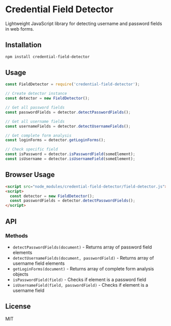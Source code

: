 # Credential Field Detector

Lightweight JavaScript library for detecting username and password fields in web forms.

## Installation

```bash
npm install credential-field-detector
```

## Usage

```javascript
const FieldDetector = require('credential-field-detector');

// Create detector instance
const detector = new FieldDetector();

// Get all password fields
const passwordFields = detector.detectPasswordFields();

// Get all username fields  
const usernameFields = detector.detectUsernameFields();

// Get complete form analysis
const loginForms = detector.getLoginForms();

// Check specific field
const isPassword = detector.isPasswordField(someElement);
const isUsername = detector.isUsernameField(someElement);
```

## Browser Usage

```html
<script src="node_modules/credential-field-detector/field-detector.js"></script>
<script>
  const detector = new FieldDetector();
  const passwordFields = detector.detectPasswordFields();
</script>
```

## API

### Methods

- `detectPasswordFields(document)` - Returns array of password field elements
- `detectUsernameFields(document, passwordField)` - Returns array of username field elements  
- `getLoginForms(document)` - Returns array of complete form analysis objects
- `isPasswordField(field)` - Checks if element is a password field
- `isUsernameField(field, passwordField)` - Checks if element is a username field

## License

MIT